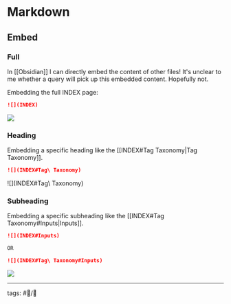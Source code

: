 # Markdown

## Embed

### Full

In [[Obsidian]] I can directly embed the content of other files! It's unclear to me whether a query will pick up this embedded content. Hopefully not.

Embedding the full INDEX page:

```markdown
![](INDEX)
```

![](INDEX)

### Heading

Embedding a specific heading like the [[INDEX#Tag Taxonomy|Tag Taxonomy]].

```markdown
![](INDEX#Tag\ Taxonomy)
```

![](INDEX#Tag\ Taxonomy)

### Subheading

Embedding a specific subheading like the [[INDEX#Tag Taxonomy#Inputs|Inputs]].

```markdown
![](INDEX#Inputs)

OR

![](INDEX#Tag\ Taxonomy#Inputs)
```

![](INDEX#Inputs)


---

tags: #📝/🌱